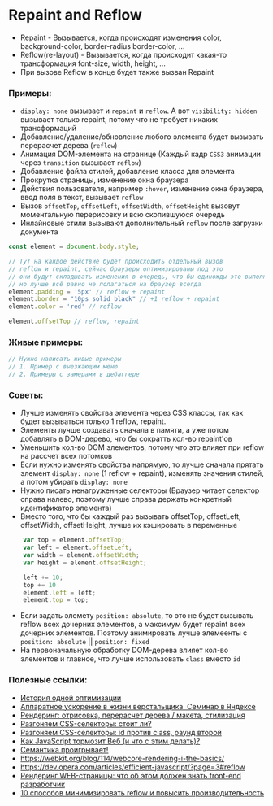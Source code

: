 # Repaint and Reflow

- Repaint - Вызывается, когда происходят изменения color, background-color, border-radius border-color, ...
- Reflow(re-layout) - Вызывается, когда происходит какая-то трансформация font-size, width, height, ...
- При вызове Reflow в конце будет также вызван Repaint

### Примеры:

- `display: none` вызывает и `repaint` и `reflow`. А вот `visibility: hidden` вызывает только repaint, потому что не требует никаких трансформаций
- Добавление/удаление/обновление любого элемента будет вызывать перерасчет дерева (`reflow`)
- Анимация DOM-элемента на странице (Каждый кадр `CSS3` анимации через `transition` вызывает `reflow`)
- Добавление файла стилей, добавление класса для элемента
- Прокрутка страницы, изменение окна браузера
- Действия пользователя, например `:hover`, изменение окна браузера, ввод поля в текст, вызывает `reflow`
- Вызов `offsetTop`, `offsetLeft`, `offsetWidth`, `offsetHeight` вызовут моментальную перерисовку и всю скопившуюся очередь
- Инлайновые стили вызывают дополнительный `reflow` после загрузки документа

```js
const element = document.body.style;

// Тут на каждое действие будет происходить отдельный вызов
// reflow и repaint, сейчас браузеры оптимизированы под это
// они будут складывать изменения в очередь, что бы единожды это выполнить
// но лучше всё равно не полагаться на браузер всегда
element.padding = '5px' // reflow + repaint
element.border = "10ps solid black" // +1 reflow + repaint
element.color = 'red' // reflow

element.offsetTop // reflow, repaint
```

### Живые примеры:
```js
// Нужно написать живые примеры
// 1. Пример с выезжающим меню
// 2. Примеры с замерами в дебаггере
```

### Советы:

- Лучше изменять свойства элемента через CSS классы, так как будет вызываться только 1 reflow, repaint.
- Элементы лучше создавать сначала в памяти, а уже потом добавлять в DOM-дерево, что бы сократть кол-во repaint'ов
- Уменьшить кол-во DOM элементов, потому что это влияет при reflow на рассчет всех потомков
- Если нужно изменять свойства напрямую, то лучше сначала прятать элемент `display: none` (1 reflow + repaint), изменять значения стилей, а потом убирать `display: none`
- Нужно писать ненагруженные селекторы (Браузер читает селектор справа налево, поэтому лучше справа держать конкретный идентификатор элемента)
- Вместо того, что бы каждый раз вызывать offsetTop, offsetLeft, offsetWidth, offsetHeight, лучше их кэшировать в переменные 
```js
    var top = element.offsetTop;
    var left = element.offsetLeft;
    var width = element.offsetWidth;
    var height = element.offsetHeight;

    left += 10;
    top += 10
    element.left = left;
    element.top = top;
```
- Если задать элемету `position: absolute`, то это не будет вызывать reflow всех дочерних элементов, а максимум будет repaint всех дочерних элементов. Поэтому анимировать лучше элемеенты с `position: absolute` || `position: fixed`
- На первоначальную обработку DOM-дерева влияет кол-во элементов и главное, что лучше использовать `class` вместо `id`


### Полезные ссылки:
- [История одной оптимизации](http://chikuyonok.ru/2010/11/optimization-story/)
- [Аппаратное ускорение в жизни верстальщика. Семинар в Яндексе](https://habr.com/ru/company/yandex/blog/239169/)
- [Рендеринг: отрисовка, перерасчет дерева / макета, стилизация](https://webo.in/articles/all/2009/31-rending-restyle-reflow-relayout/)
- [Разгоняем CSS-селекторы: стоит ли?](https://webo.in/articles/habrahabr/19-css-efficiency-tests/)
- [Разгоняем CSS-селекторы: id против class, раунд второй](https://webo.in/articles/habrahabr/38-css-efficiency-tests-3/)
- [Как JavaScript тормозит Веб (и что с этим делать)?](https://webo.in/articles/habrahabr/01-how-javascript-slow-down-web/)
- [Семантика проигрывает!](https://webo.in/articles/habrahabr/53-semantic-dom-tree/)
- https://webkit.org/blog/114/webcore-rendering-i-the-basics/
- https://dev.opera.com/articles/efficient-javascript/?page=3#reflow
- [Рендеринг WEB-страницы: что об этом должен знать front-end разработчик](https://habr.com/ru/post/224187/)
- [10 способов минимизировать reflow и повысить производительность](https://webformyself.com/10-sposobov-minimizirovat-reflow-i-povysit-proizvoditelnost/)